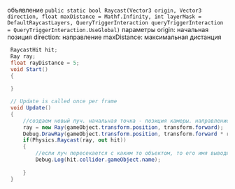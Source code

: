 объявление
`public static bool Raycast(Vector3 origin, Vector3 direction, float maxDistance = Mathf.Infinity, int layerMask = DefaultRaycastLayers, QueryTriggerInteraction queryTriggerInteraction = QueryTriggerInteraction.UseGlobal)`
параметры
origin: начальная позиция
direction: направление
maxDistance: максимальная дистанция


```c#
 RaycastHit hit;
 Ray ray;
 float rayDistance = 5;
 void Start()
 {
     
 }

 // Update is called once per frame
 void Update()
 {
     //создаем новый луч. начальная точка - позиция камеры. направление - вперед
     ray = new Ray(gameObject.transform.position, transform.forward);
     Debug.DrawRay(gameObject.transform.position, transform.forward * rayDistance, Color.red);
     if(Physics.Raycast(ray, out hit))
     {
         //если луч пересекается с каким то объектом, то его имя выводится в консоль
         Debug.Log(hit.collider.gameObject.name);
         
     }
 }
```
